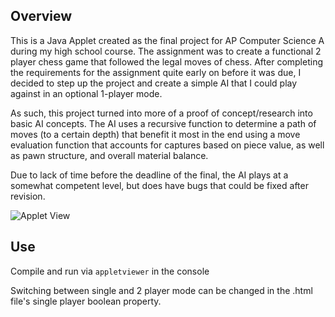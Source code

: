 ## Overview
This is a Java Applet created as the final project for AP Computer Science A during my high school course. The assignment was to create a functional 2 player chess game that followed the legal moves of chess. After completing the requirements for the assignment quite early on before it was due, I decided to step up the project and create a simple AI that I could play against in an optional 1-player mode.

As such, this project turned into more of a proof of concept/research into basic AI concepts. The AI uses a recursive function to determine a path of moves (to a certain depth) that benefit it most in the end using a move evaluation function that accounts for captures based on piece value, as well as pawn structure, and overall material balance.

Due to lack of time before the deadline of the final, the AI plays at a somewhat competent level, but does have bugs that could be fixed after revision.

![Applet View](https://github.com/sashaouellet/chess/blob/master/ChessApplet.png "Chess Applet Example View")

## Use
Compile and run via `appletviewer` in the console

Switching between single and 2 player mode can be changed in the .html file's single player boolean property.

